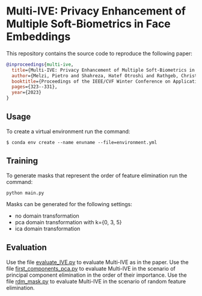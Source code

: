 # Multi-IVE: Privacy Enhancement of Multiple Soft-Biometrics in Face Embeddings
This repository contains the source code to reproduce the following paper:
```BibTeX
@inproceedings{multi-ive,
  title={Multi-IVE: Privacy Enhancement of Multiple Soft-Biometrics in Face Embeddings},
  author={Melzi, Pietro and Shahreza, Hatef Otroshi and Rathgeb, Christian and Tolosana, Ruben and Vera-Rodriguez, Ruben and Fierrez, Julian and Marcel, S{\'e}bastien and Busch, Christoph},
  booktitle={Proceedings of the IEEE/CVF Winter Conference on Applications of Computer Vision},
  pages={323--331},
  year={2023}
}
```

## Usage
To create a virtual environment run the command:

```
$ conda env create --name envname --file=environment.yml
```

## Training

To generate masks that represent the order of feature elimination run the command:

```
python main.py
```

Masks can be generated for the following settings:
* no domain transformation
* pca domain transformation with k={0, 3, 5}
* ica domain transformation

## Evaluation

Use the file [evaluate_IVE.py](https://github.com/otroshi/multi-ive/blob/main/evaluate_IVE.py) to evaluate Multi-IVE as in the paper. 
Use the file [first_components_pca.py](https://github.com/otroshi/multi-ive/blob/main/first_components_pca.py) to evaluate Multi-IVE in the scenario of principal component elimination in the order of their importance. 
Use the file [rdm_mask.py](https://github.com/otroshi/multi-ive/blob/main/rdm_mask.py) to evaluate Multi-IVE in the scenario of random feature elimination.  
